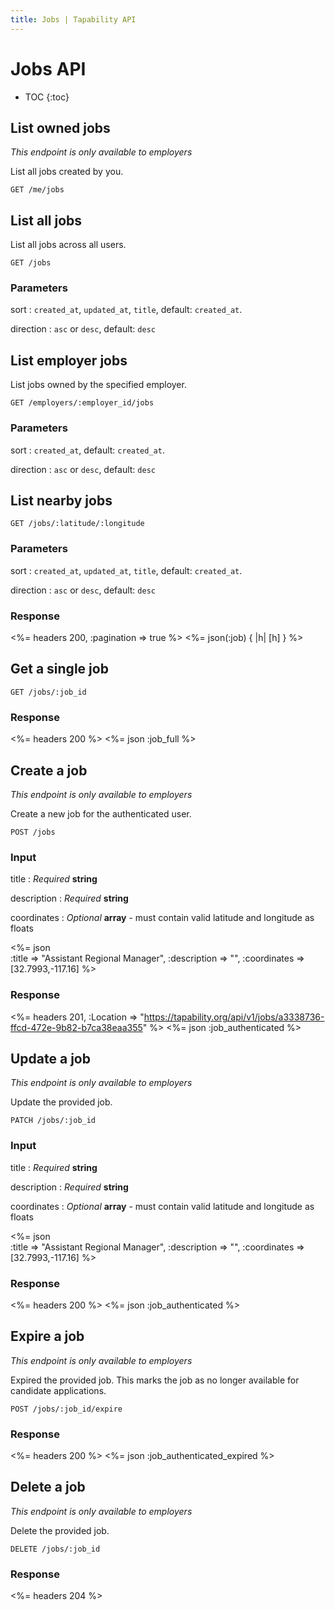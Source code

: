 ```yaml
---
title: Jobs | Tapability API
---
```


# Jobs API

* TOC
{:toc}

## List owned jobs

_This endpoint is only available to employers_

List all jobs created by you.

    GET /me/jobs

## List all jobs

List all jobs across all users.

    GET /jobs

### Parameters

sort
: `created_at`, `updated_at`, `title`, default: `created_at`.

direction
: `asc` or `desc`, default: `desc`

## List employer jobs

List jobs owned by the specified employer.

    GET /employers/:employer_id/jobs

### Parameters

sort
: `created_at`, default: `created_at`.

direction
: `asc` or `desc`, default: `desc`

## List nearby jobs

    GET /jobs/:latitude/:longitude

### Parameters

sort
: `created_at`, `updated_at`, `title`, default: `created_at`.

direction
: `asc` or `desc`, default: `desc`

### Response

<%= headers 200, :pagination => true %>
<%= json(:job) { |h| [h] } %>

## Get a single job

    GET /jobs/:job_id

### Response

<%= headers 200 %>
<%= json :job_full %>

## Create a job

_This endpoint is only available to employers_

Create a new job for the authenticated user.

    POST /jobs

### Input

title
: _Required_ **string**

description
: _Required_ **string**

coordinates
: _Optional_ **array** - must contain valid latitude and longitude as floats

<%= json \
    :title       => "Assistant Regional Manager",
    :description => "",
    :coordinates => [32.7993,-117.16]
%>

### Response

<%= headers 201, :Location => "https://tapability.org/api/v1/jobs/a3338736-ffcd-472e-9b82-b7ca38eaa355" %>
<%= json :job_authenticated %>

## Update a job

_This endpoint is only available to employers_

Update the provided job.

    PATCH /jobs/:job_id

### Input

title
: _Required_ **string**

description
: _Required_ **string**

coordinates
: _Optional_ **array** - must contain valid latitude and longitude as floats

<%= json \
    :title       => "Assistant Regional Manager",
    :description => "",
    :coordinates => [32.7993,-117.16]
%>

### Response

<%= headers 200 %>
<%= json :job_authenticated %>

## Expire a job

_This endpoint is only available to employers_

Expired the provided job. This marks the job as no longer available for candidate applications.

    POST /jobs/:job_id/expire

### Response

<%= headers 200 %>
<%= json :job_authenticated_expired %>

## Delete a job

_This endpoint is only available to employers_

Delete the provided job.

    DELETE /jobs/:job_id

### Response

<%= headers 204 %>
